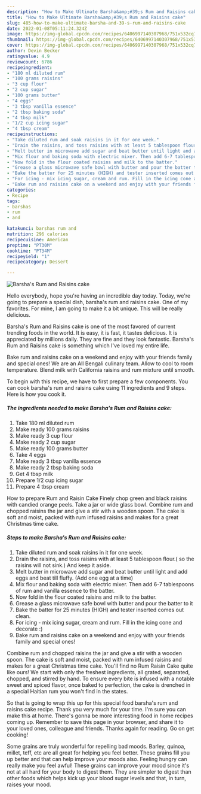 ```yaml
---
description: "How to Make Ultimate Barsha&amp;#39;s Rum and Raisins cake"
title: "How to Make Ultimate Barsha&amp;#39;s Rum and Raisins cake"
slug: 485-how-to-make-ultimate-barsha-and-39-s-rum-and-raisins-cake
date: 2022-01-08T05:11:24.324Z
image: https://img-global.cpcdn.com/recipes/6406997140307968/751x532cq70/barshas-rum-and-raisins-cake-recipe-main-photo.jpg
thumbnail: https://img-global.cpcdn.com/recipes/6406997140307968/751x532cq70/barshas-rum-and-raisins-cake-recipe-main-photo.jpg
cover: https://img-global.cpcdn.com/recipes/6406997140307968/751x532cq70/barshas-rum-and-raisins-cake-recipe-main-photo.jpg
author: Devin Becker
ratingvalue: 4.9
reviewcount: 6786
recipeingredient:
- "180 ml diluted rum"
- "100 grams raisins"
- "3 cup flour"
- "2 cup sugar"
- "100 grams butter"
- "4 eggs"
- "3 tbsp vanilla essence"
- "2 tbsp baking soda"
- "4 tbsp milk"
- "1/2 cup icing sugar"
- "4 tbsp cream"
recipeinstructions:
- "Take diluted rum and soak raisins in it for one week."
- "Drain the raisins, and toss raisins with at least 5 tablespoon flour.( so the raisins will not sink.) And keep it aside."
- "Melt butter in microwave add sugar and beat butter until light and add eggs and beat till fluffy. (Add one egg at a time)"
- "Mix flour and baking soda with electric mixer. Then add 6-7 tablespoons of rum and vanilla essence to the batter."
- "Now fold in the flour coated raisins and milk to the batter."
- "Grease a glass microwave safe bowl with butter and pour the batter to it"
- "Bake the batter for 25 minutes (HIGH) and tester inserted comes out clean."
- "For icing - mix icing sugar, cream and rum. Fill in the icing cone and decorate :)"
- "Bake rum and raisins cake on a weekend and enjoy with your friends family and special ones!"
categories:
- Recipe
tags:
- barshas
- rum
- and

katakunci: barshas rum and 
nutrition: 296 calories
recipecuisine: American
preptime: "PT30M"
cooktime: "PT34M"
recipeyield: "1"
recipecategory: Dessert

---
```



![Barsha&#39;s Rum and Raisins cake](https://img-global.cpcdn.com/recipes/6406997140307968/751x532cq70/barshas-rum-and-raisins-cake-recipe-main-photo.jpg)

Hello everybody, hope you're having an incredible day today. Today, we're going to prepare a special dish, barsha&#39;s rum and raisins cake. One of my favorites. For mine, I am going to make it a bit unique. This will be really delicious.

Barsha&#39;s Rum and Raisins cake is one of the most favored of current trending foods in the world. It is easy, it is fast, it tastes delicious. It is appreciated by millions daily. They are fine and they look fantastic. Barsha&#39;s Rum and Raisins cake is something which I've loved my entire life.

Bake rum and raisins cake on a weekend and enjoy with your friends family and special ones! We are an All Bengali culinary team. Allow to cool to room temperature. Blend milk with California raisins and rum mixture until smooth.


To begin with this recipe, we have to first prepare a few components. You can cook barsha&#39;s rum and raisins cake using 11 ingredients and 9 steps. Here is how you cook it.

<!--inarticleads1-->

##### The ingredients needed to make Barsha&#39;s Rum and Raisins cake:

1. Take 180 ml diluted rum
1. Make ready 100 grams raisins
1. Make ready 3 cup flour
1. Make ready 2 cup sugar
1. Make ready 100 grams butter
1. Take 4 eggs
1. Make ready 3 tbsp vanilla essence
1. Make ready 2 tbsp baking soda
1. Get 4 tbsp milk
1. Prepare 1/2 cup icing sugar
1. Prepare 4 tbsp cream


How to prepare Rum and Raisin Cake Finely chop green and black raisins with candied orange peels. Take a jar or wide glass bowl. Combine rum and chopped raisins the jar and give a stir with a wooden spoon. The cake is soft and moist, packed with rum infused raisins and makes for a great Christmas time cake. 

<!--inarticleads2-->

##### Steps to make Barsha&#39;s Rum and Raisins cake:

1. Take diluted rum and soak raisins in it for one week.
1. Drain the raisins, and toss raisins with at least 5 tablespoon flour.( so the raisins will not sink.) And keep it aside.
1. Melt butter in microwave add sugar and beat butter until light and add eggs and beat till fluffy. (Add one egg at a time)
1. Mix flour and baking soda with electric mixer. Then add 6-7 tablespoons of rum and vanilla essence to the batter.
1. Now fold in the flour coated raisins and milk to the batter.
1. Grease a glass microwave safe bowl with butter and pour the batter to it
1. Bake the batter for 25 minutes (HIGH) and tester inserted comes out clean.
1. For icing - mix icing sugar, cream and rum. Fill in the icing cone and decorate :)
1. Bake rum and raisins cake on a weekend and enjoy with your friends family and special ones!


Combine rum and chopped raisins the jar and give a stir with a wooden spoon. The cake is soft and moist, packed with rum infused raisins and makes for a great Christmas time cake. You&#39;ll find no Rum Raisin Cake quite like ours! We start with only the freshest ingredients, all grated, separated, chopped, and stirred by hand. To ensure every bite is infused with a notable sweet and spiced flavor, once baked to perfection, the cake is drenched in a special Haitian rum you won&#39;t find in the states. 

So that is going to wrap this up for this special food barsha&#39;s rum and raisins cake recipe. Thank you very much for your time. I'm sure you can make this at home. There's gonna be more interesting food in home recipes coming up. Remember to save this page in your browser, and share it to your loved ones, colleague and friends. Thanks again for reading. Go on get cooking!

Some grains are truly wonderful for repelling bad moods. Barley, quinoa, millet, teff, etc are all great for helping you feel better. These grains fill you up better and that can help improve your moods also. Feeling hungry can really make you feel awful! These grains can improve your mood since it's not at all hard for your body to digest them. They are simpler to digest than other foods which helps kick up your blood sugar levels and that, in turn, raises your mood.

